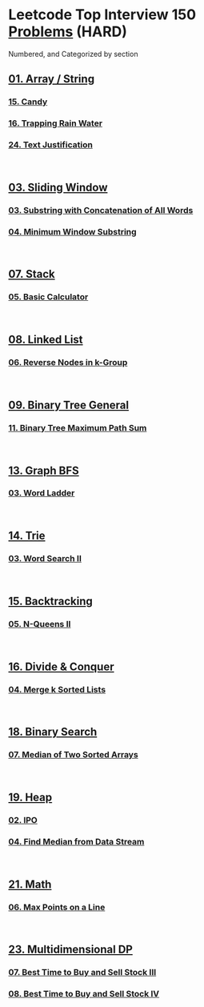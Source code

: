 # Leetcode Top Interview 150 [Problems](https://leetcode.com/studyplan/top-interview-150/) (HARD)

Numbered, and Categorized by section

## [01. Array / String](/01-array-string/)
  ### [15. Candy](/01-array-string/15_candy.py)
  ### [16. Trapping Rain Water](/01-array-string/16_trapping_rain_water.py)
  ### [24. Text Justification](/01-array-string/24_text_justification.py)

<br/>

## [03. Sliding Window](/03-sliding-window/)
  ### [03. Substring with Concatenation of All Words](/03-sliding-window/03_substring_with_concatenation_of_all_words.py)
  ### [04. Minimum Window Substring](/03-sliding-window/04_minimum_window_substring.py)

<br/>

## [07. Stack](/07-stack/)
  ### [05. Basic Calculator](/07-stack/05_basic_calculator.py)

<br/>

## [08. Linked List](/08-linked-list/)
  ### [06. Reverse Nodes in k-Group](/08-linked-list/06_reverse_nodes_in_k-group.py)

<br/>

## [09. Binary Tree General](/09-binary-tree-general/)
  ### [11. Binary Tree Maximum Path Sum](/09-binary-tree-general/11_binary_tree_maximum_path_sum.py)

<br/>

## [13. Graph BFS](/13-graph-bfs/)
  ### [03. Word Ladder](/13-graph-bfs/03_word_ladder.py)

<br/>

## [14. Trie](/14-trie/)
  ### [03. Word Search II](/14-trie/03_word_search_ii.py)

<br/>

## [15. Backtracking](/15-backtracking/)
  ### [05. N-Queens II](/15-backtracking/05_n-queens_ii.py)

<br/>

## [16. Divide & Conquer](/16-divide-and-conquer/)
  ### [04. Merge k Sorted Lists](/16-divide-and-conquer/04_merge_k_sorted_lists.py)

<br/>

## [18. Binary Search](/18-binary-search/)
 ### [07. Median of Two Sorted Arrays](/18-binary-search/07_median_of_two_sorted_arrays.py)

<br/>

## [19. Heap](/19-heap/)
  ### [02. IPO](/19-heap/02_ipo.py)
  ### [04. Find Median from Data Stream](/19-heap/04_find_median_from_data_stream.py)

<br/>

## [21. Math](/21-math/)
  ### [06. Max Points on a Line](/21-math/06_max_points_on_a_line.py)

<br/>

## [23. Multidimensional DP](/23-multidimensional-dp/)
  ### [07. Best Time to Buy and Sell Stock III](/23-multidimensional-dp/07_best_time_to_buy_and_sell_stock_iii.py)
  ### [08. Best Time to Buy and Sell Stock IV](/23-multidimensional-dp/08_best_time_to_buy_and_sell_stock_iv.py)

